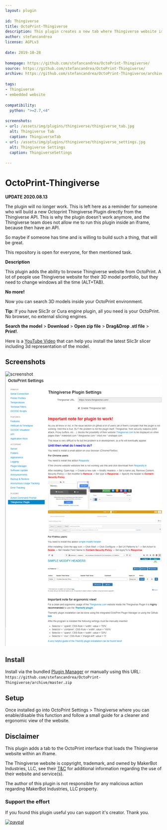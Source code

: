 ```yaml
---
layout: plugin

id: Thingiverse
title: OctoPrint-Thingiverse
description: This plugin creates a new tab where Thingiverse website is embedded.
author: stefancandrea
license: AGPLv3

date: 2019-10-28

homepage: https://github.com/stefancandrea/OctoPrint-Thingiverse/
source: https://github.com/stefancandrea/OctoPrint-Thingiverse/
archive: https://github.com/stefancandrea/OctoPrint-Thingiverse/archive/master.zip

tags:
- Thingiverse
- embedded website

compatibility:
  python: ">=2.7,<4"

screenshots:
- url: /assets/img/plugins/thingiverse/thingiverse_tab.jpg
  alt: Thingiverse Tab
  caption: ThingiverseTab
- url: /assets/img/plugins/thingiverse/thingiverse_settings.jpg
  alt: Thingiverse Settings
  caption: ThingiverseSettings

---
```


# OctoPrint-Thingiverse

**UPDATE 2020.08.13**

The plugin will no longer work. This is left here as a reminder for someone who will build a new Octoprint Thingiverse Plugin directly from the Thingiverse API.
This is why the plugin doesn't work anymore, and the Thingiverse team does not allow me to run this plugin inside an iframe, because then have an API.

So maybe if someone has time and is willing to build such a thing, that will be great.

This repository is open for everyone, for then mentioned task.


**Description**

This plugin adds the ability to browse Thingiverse website from OctoPrint.
A lot of people use Thingiverse website for their 3D model portfolio, but they need
to change windows all the time (ALT+TAB).

**No more!**

Now you can search 3D models inside your OctoPrint environment.

**Tip:**
If you have Slic3r or Cura engine plugin, all you need is your OctoPrint. No browser, no external slicing engines.

**Search the model** > **Download**  > **Open zip file** > **Drag&Drop .stl file** > **Print!**.

Here is a [YouTube Video](https://www.youtube.com/watch?v=0I_BIR36Grk) that can help you install the latest Slic3r slicer including 3d representation of the model.

## Screenshots

![screenshot](/assets/img/plugins/thingiverse/thingiverse_tab.jpg)
![screenshot](/assets/img/plugins/thingiverse/thingiverse_settings.jpg)

## Install

Install via the bundled [Plugin Manager](https://docs.octoprint.org/en/master/bundledplugins/pluginmanager.html) or manually using this URL:
    ```
        https://github.com/stefancandrea/OctoPrint-Thingiverse/archive/master.zip
    ```
## Setup

Once installed go into OctoPrint Settings > Thingiverse where you can enable/disable this function and follow a small guide for a cleaner and ergonomic view of the website.

## Disclaimer

This plugin adds a tab to the OctoPrint interface that loads the Thingiverse website within an iframe.

The Thingiverse website is copyright, trademark, and owned by MakerBot Industries, LLC, see their [T&C](https://www.makerbot.com/legal/terms/) for additional information regarding the use of their website and service(s).

The author of this plugin is not responsible for any malicious action regarding MakerBot Industries, LLC property.

### Support the effort
If you found this plugin useful you can support it's creator.
Thank you.

[![paypal](/assets/img/plugins/thingiverse/paypal-support.png)](https://paypal.me/stefancandrea)
